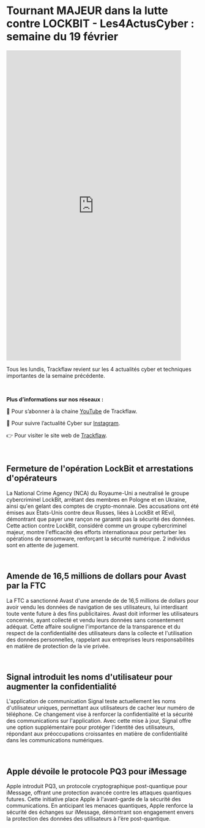 # Tournant MAJEUR dans la lutte contre LOCKBIT - Les4ActusCyber : semaine du 19 février

    
<div class="flex-container">
   <div class="flex-items">
   <iframe width="456" height="811" src="https://www.youtube.com/embed/kZlDcscXcNA" title="Tournant MAJEUR dans la lutte contre LOCKBIT - #Les4ActusCyber : semaine du 19 février" frameborder="0" allow="accelerometer; autoplay; clipboard-write; encrypted-media; gyroscope; picture-in-picture; web-share" allowfullscreen></iframe>
   </div>

   <div class="flex-items">
      <p>Tous les lundis, Trackflaw revient sur les 4 actualités cyber et techniques importantes de la semaine précédente.</p>
      <br>
      <p><strong>Plus d’informations sur nos réseaux :</strong></p>
      <p>🔴 Pour s’abonner à la chaine <a href="https://www.youtube.com/@trackflaw" target="_blank" rel="noopener noreffer ">YouTube</a> de Trackflaw.</p>
      <p>📸 Pour suivre l’actualité Cyber sur <a href="https://www.instagram.com/trackflaw/" target="_blank" rel="noopener noreffer ">Instagram</a>.</p>
      <p>👉 Pour visiter le site web de <a href="https://trackflaw.com" target="_blank" rel="noopener noreffer ">Trackflaw</a>.</p>
   </div>
</div>

    
<br>

## Fermeture de l'opération LockBit et arrestations d'opérateurs

La National Crime Agency (NCA) du Royaume-Uni a neutralisé le groupe cybercriminel LockBit, arrêtant des membres en Pologne et en Ukraine, ainsi qu'en gelant des comptes de crypto-monnaie. Des accusations ont été émises aux États-Unis contre deux Russes, liées à LockBit et REvil, démontrant que payer une rançon ne garantit pas la sécurité des données.
Cette action contre LockBit, considéré comme un groupe cybercriminel majeur, montre l'efficacité des efforts internationaux pour perturber les opérations de ransomware, renforçant la sécurité numérique. 2 individus sont en attente de jugement.


<br>

## Amende de 16,5 millions de dollars pour Avast par la FTC

La FTC a sanctionné Avast d'une amende de de 16,5 millions de dollars pour avoir vendu les données de navigation de ses utilisateurs, lui interdisant toute vente future à des fins publicitaires. Avast doit informer les utilisateurs concernés, ayant collecté et vendu leurs données sans consentement adéquat.
Cette affaire souligne l'importance de la transparence et du respect de la confidentialité des utilisateurs dans la collecte et l'utilisation des données personnelles, rappelant aux entreprises leurs responsabilités en matière de protection de la vie privée.


<br>

## Signal introduit les noms d'utilisateur pour augmenter la confidentialité

L'application de communication Signal teste actuellement les noms d'utilisateur uniques, permettant aux utilisateurs de cacher leur numéro de téléphone. Ce changement vise à renforcer la confidentialité et la sécurité des communications sur l'application.
Avec cette mise à jour, Signal offre une option supplémentaire pour protéger l'identité des utilisateurs, répondant aux préoccupations croissantes en matière de confidentialité dans les communications numériques.


<br>

## Apple dévoile le protocole PQ3 pour iMessage

Apple introduit PQ3, un protocole cryptographique post-quantique pour iMessage, offrant une protection avancée contre les attaques quantiques futures. Cette initiative place Apple à l'avant-garde de la sécurité des communications.
En anticipant les menaces quantiques, Apple renforce la sécurité des échanges sur iMessage, démontrant son engagement envers la protection des données des utilisateurs à l'ère post-quantique.


